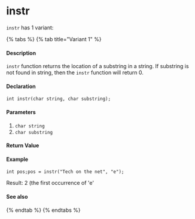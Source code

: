 # instr

`instr` has 1 variant:

{% tabs %}
{% tab title="Variant 1" %}
#### Description <a id="description"></a>

`instr` function returns the location of a substring in a string. If substring is not found in string, then the `instr` function will return 0.

#### Declaration <a id="declaration"></a>

```text
int instr(char string, char substring);
```

#### Parameters <a id="parameters"></a>

1. `char string`
2. `char substring`

#### Return Value <a id="return-value"></a>

#### Example <a id="example"></a>

```text
int pos;pos = instr("Tech on the net", "e");
```

Result: 2 \(the first occurrence of 'e'

#### See also <a id="see-also"></a>
{% endtab %}
{% endtabs %}

